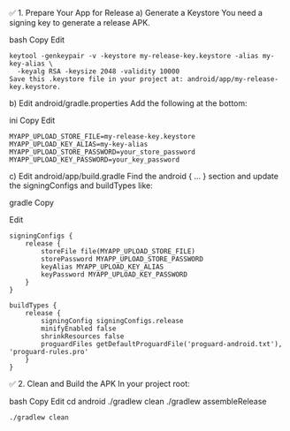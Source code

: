 ✅ 1. Prepare Your App for Release
a) Generate a Keystore
You need a signing key to generate a release APK.

bash
Copy
Edit
```
keytool -genkeypair -v -keystore my-release-key.keystore -alias my-key-alias \
  -keyalg RSA -keysize 2048 -validity 10000
Save this .keystore file in your project at: android/app/my-release-key.keystore.
```

b) Edit android/gradle.properties
Add the following at the bottom:

ini
Copy
Edit
```
MYAPP_UPLOAD_STORE_FILE=my-release-key.keystore
MYAPP_UPLOAD_KEY_ALIAS=my-key-alias
MYAPP_UPLOAD_STORE_PASSWORD=your_store_password
MYAPP_UPLOAD_KEY_PASSWORD=your_key_password
```
c) Edit android/app/build.gradle
Find the android { ... } section and update the signingConfigs and buildTypes like:

gradle
Copy

Edit
```
signingConfigs {
    release {
        storeFile file(MYAPP_UPLOAD_STORE_FILE)
        storePassword MYAPP_UPLOAD_STORE_PASSWORD
        keyAlias MYAPP_UPLOAD_KEY_ALIAS
        keyPassword MYAPP_UPLOAD_KEY_PASSWORD
    }
}

buildTypes {
    release {
        signingConfig signingConfigs.release
        minifyEnabled false
        shrinkResources false
        proguardFiles getDefaultProguardFile('proguard-android.txt'), 'proguard-rules.pro'
    }
}
```
✅ 2. Clean and Build the APK
In your project root:

bash
Copy
Edit
cd android
./gradlew clean
./gradlew assembleRelease





```
./gradlew clean
```

